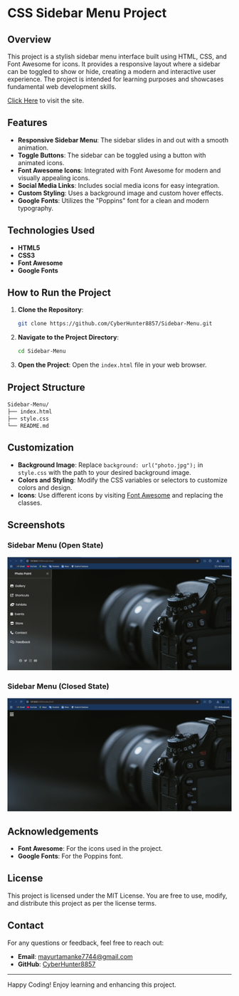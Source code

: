 # CSS Sidebar Menu Project

## Overview
This project is a stylish sidebar menu interface built using HTML, CSS, and Font Awesome for icons. It provides a responsive layout where a sidebar can be toggled to show or hide, creating a modern and interactive user experience. The project is intended for learning purposes and showcases fundamental web development skills.

[Click Here](https://sidebar-menu-two.vercel.app/) to visit the site.

## Features
- **Responsive Sidebar Menu**: The sidebar slides in and out with a smooth animation.
- **Toggle Buttons**: The sidebar can be toggled using a button with animated icons.
- **Font Awesome Icons**: Integrated with Font Awesome for modern and visually appealing icons.
- **Social Media Links**: Includes social media icons for easy integration.
- **Custom Styling**: Uses a background image and custom hover effects.
- **Google Fonts**: Utilizes the "Poppins" font for a clean and modern typography.

## Technologies Used
- **HTML5**
- **CSS3**
- **Font Awesome**
- **Google Fonts**

## How to Run the Project
1. **Clone the Repository**:
   ```bash
   git clone https://github.com/CyberHunter8857/Sidebar-Menu.git
   ```

2. **Navigate to the Project Directory**:
   ```bash
   cd Sidebar-Menu
   ```

3. **Open the Project**:
   Open the `index.html` file in your web browser.

## Project Structure
```
Sidebar-Menu/
├── index.html
├── style.css
└── README.md
```

## Customization
- **Background Image**: Replace `background: url("photo.jpg");` in `style.css` with the path to your desired background image.
- **Colors and Styling**: Modify the CSS variables or selectors to customize colors and design.
- **Icons**: Use different icons by visiting [Font Awesome](https://fontawesome.com/) and replacing the classes.

## Screenshots
### Sidebar Menu (Open State)
![Sidebar Open](/Screenshot/image2.png)

### Sidebar Menu (Closed State)
![Sidebar Closed](/Screenshot/image1.png)

## Acknowledgements
- **Font Awesome**: For the icons used in the project.
- **Google Fonts**: For the Poppins font.

## License
This project is licensed under the MIT License. You are free to use, modify, and distribute this project as per the license terms.

## Contact
For any questions or feedback, feel free to reach out:
- **Email**: mayurtamanke7744@gmail.com
- **GitHub**: [CyberHunter8857](https://github.com/CyberHunter8857)

---

Happy Coding! Enjoy learning and enhancing this project.
